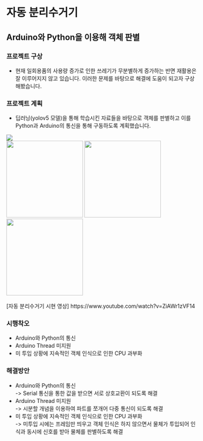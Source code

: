 # 자동 분리수거기
## Arduino와 Python을 이용해 객체 판별
### 프로젝트 구상
* 현재 일회용품의 사용량 증가로 인한 쓰레기가 무분별하게 증가하는 반면 재활용은 잘 이루어지지 않고 있습니다. 이러한 문제를 바탕으로 해결에 도움이 되고자 구상해봤습니다.

### 프로젝트 계획
* 딥러닝(yolov5 모델)을 통해 학습시킨 자료들을 바탕으로 객체를 판별하고 이를 Python과 Arduino의 통신을 통해 구동하도록 계획했습니다.
<img src="https://user-images.githubusercontent.com/69147201/99410618-098adb80-2936-11eb-8ce9-e34f78fe87b7.jpg">
<div>
 <img src="https://user-images.githubusercontent.com/69147201/99906379-28b0b100-2d1a-11eb-9b33-3842ce87e15d.PNG" width="200" height="200">
 <img src="https://user-images.githubusercontent.com/69147201/99906380-2baba180-2d1a-11eb-9058-35b342e315b7.PNG" width="200" height="200">
 <img src="https://user-images.githubusercontent.com/69147201/99906382-2ea69200-2d1a-11eb-92ed-843148855b97.PNG" width="200" height="200">
</div>
<br>
[자동 분리수거기 시현 영상] https://www.youtube.com/watch?v=ZiAWr1zVF14

### 시행착오
* Arduino와 Python의 통신
* Arduino Thread 미지원
* 미 투입 상황에 지속적인 객체 인식으로 인한 CPU 과부화
### 해결방안
* Arduino와 Python의 통신<br>
 -> Serial 통신을 통한 값을 받으면 서로 상호교환이 되도록 해결
* Arduino Thread 미지원<br>
 -> 시분할 개념을 이용하여 파트를 쪼개어 다중 통신이 되도록 해결
* 미 투입 상황에 지속적인 객체 인식으로 인한 CPU 과부화<br> 
 -> 미투입 시에는 프레임만 띄우고 객체 인식은 하지 않으면서 물체가 투입되어 인식과 동시에 신호를 받아 물체를 판별하도록 해결
